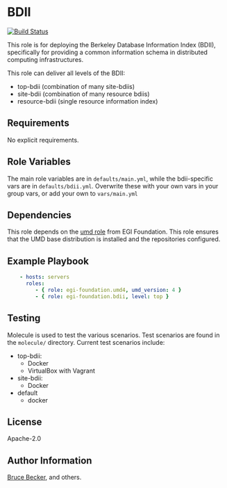 # BDII

[![Build Status](https://travis-ci.org/EGI-Foundation/ansible-umd-bdii-role.svg?branch=master)](https://travis-ci.org/EGI-Foundation/ansible-umd-bdii-role)


<!-- A brief description of the role goes here. -->
This role is for deploying the Berkeley Database Information Index
(BDII), specifically for providing a common information schema
in distributed computing infrastructures.

This role can deliver all levels of the BDII:

- top-bdii (combination of many site-bdiis)
- site-bdii (combination of many resource bdiis)
- resource-bdii (single resource information index)

## Requirements

No explicit requirements.

## Role Variables

The main role variables are in `defaults/main.yml`, while the bdii-specific
vars are in `defaults/bdii.yml`.
Overwrite these with your own vars in your group vars, or add your own to `vars/main.yml`


## Dependencies

<!--
A list of other roles hosted on Galaxy should go here, plus any details in regards to parameters that may need to be set for other roles, or variables that are used from other roles.

Use https://galaxy.ansible.com/EGI-Foundation/ roles first if possible.
-->

This role depends on the [umd role](https://github.com/EGI-Foundation/ansible-role-umd) from EGI Foundation.
This role ensures that the UMD base distribution is installed and the repositories configured.


## Example Playbook

<!--
Including an example of how to use your role (for instance, with variables
passed in as parameters) is always nice for users too:
-->

```yaml
    - hosts: servers
      roles:
         - { role: egi-foundation.umd4, umd_version: 4 }
         - { role: egi-foundation.bdii, level: top }
```

## Testing

Molecule is used to test the various scenarios.
Test scenarios are found in the `molecule/` directory.
Current test scenarios include:

- top-bdii:
  - Docker
  - VirtualBox with Vagrant
- site-bdii:
  - Docker
- default
  - docker

## License

Apache-2.0

## Author Information

[Bruce Becker](@brucellino), and others.
<!--
Add the relevant contributors
-->